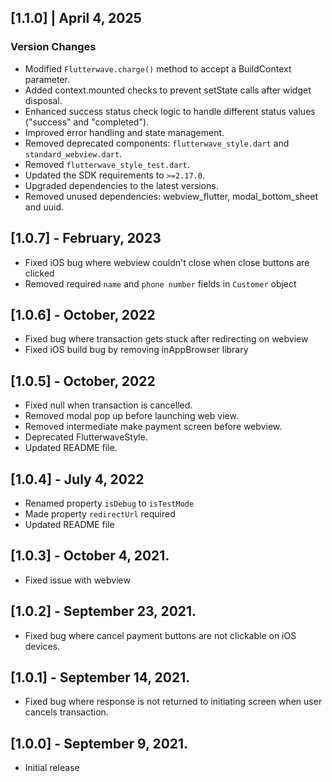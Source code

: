 ## [1.1.0] | April 4, 2025

### Version Changes

- Modified `Flutterwave.charge()` method to accept a BuildContext parameter.
- Added context.mounted checks to prevent setState calls after widget disposal.
- Enhanced success status check logic to handle different status values ("success" and "completed").
- Improved error handling and state management.
- Removed deprecated components: `flutterwave_style.dart` and `standard_webview.dart`.
- Removed `flutterwave_style_test.dart`.
- Updated the SDK requirements to `>=2.17.0`.
- Upgraded dependencies to the latest versions.
- Removed unused dependencies: webview_flutter, modal_bottom_sheet and uuid.

## [1.0.7] - February, 2023

- Fixed iOS bug where webview couldn't close when close buttons are clicked
- Removed required `name` and `phone number` fields in `Customer` object

## [1.0.6] - October, 2022

- Fixed bug where transaction gets stuck after redirecting on webview
- Fixed iOS build bug by removing inAppBrowser library

## [1.0.5] - October, 2022

- Fixed null when transaction is cancelled.
- Removed modal pop up before launching web view.
- Removed intermediate make payment screen before webview.
- Deprecated FlutterwaveStyle.
- Updated README file.

## [1.0.4] - July 4, 2022

- Renamed property `isDebug` to `isTestMode`
- Made property `redirectUrl` required
- Updated README file

## [1.0.3] - October 4, 2021.

- Fixed issue with webview

## [1.0.2] - September 23, 2021.

- Fixed bug where cancel payment buttons are not clickable on iOS devices.

## [1.0.1] - September 14, 2021.

- Fixed bug where response is not returned to initiating screen when user cancels transaction.

## [1.0.0] - September 9, 2021.

- Initial release

